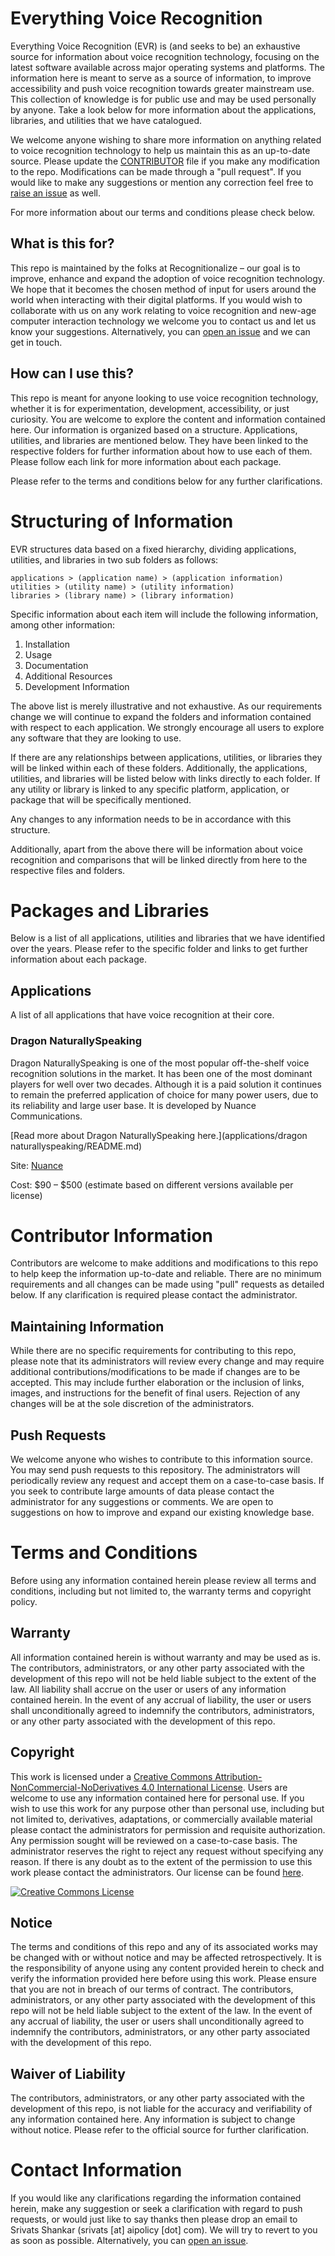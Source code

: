 # Everything Voice Recognition

Everything Voice Recognition (EVR) is (and seeks to be) an exhaustive source for information about voice recognition technology, focusing on the latest software available across major operating systems and platforms. The information here is meant to serve as a source of information, to improve accessibility and push voice recognition towards greater mainstream use. This collection of knowledge is for public use and may be used personally by anyone. Take a look below for more information about the applications, libraries, and utilities that we have catalogued.

We welcome anyone wishing to share more information on anything related to voice recognition technology to help us maintain this as an up-to-date source. Please update the [CONTRIBUTOR](CONTRIBUTOR) file if you make any modification to the repo. Modifications can be made through a "pull request". If you would like to make any suggestions or mention any correction feel free to [raise an issue](https://github.com/dustydingo/everything-voice-recognition/issues) as well.

For more information about our terms and conditions please check below.


## What is this for?

This repo is maintained by the folks at Recognitionalize – our goal is to improve, enhance and expand the adoption of voice recognition technology. We hope that it becomes the chosen method of input for users around the world when interacting with their digital platforms. If you would wish to collaborate with us on any work relating to voice recognition and new-age computer interaction technology we welcome you to contact us and let us know your suggestions. Alternatively, you can [open an issue](https://github.com/dustydingo/everything-voice-recognition/issues) and we can get in touch.

## How can I use this?

This repo is meant for anyone looking to use voice recognition technology, whether it is for experimentation, development, accessibility, or just curiosity. You are welcome to explore the content and information contained here. Our information is organized based on a structure. Applications, utilities, and libraries are mentioned below. They have been linked to the respective folders for further information about how to use each of them. Please follow each link for more information about each package.

Please refer to the terms and conditions below for any further clarifications.

# Structuring of Information
EVR structures data based on a fixed hierarchy, dividing applications, utilities, and libraries in two sub folders as follows:

```
applications > (application name) > (application information)
utilities > (utility name) > (utility information)
libraries > (library name) > (library information)
```

Specific information about each item will include the following information, among other information:
1. Installation
2. Usage
3. Documentation
4. Additional Resources
5. Development Information

The above list is merely illustrative and not exhaustive. As our requirements change we will continue to expand the folders and information contained with respect to each application. We strongly encourage all users to explore any software that they are looking to use.

If there are any relationships between applications, utilities, or libraries they will be linked within each of these folders. Additionally, the applications, utilities, and libraries will be listed below with links directly to each folder. If any utility or library is linked to any specific platform, application, or package that will be specifically mentioned.

Any changes to any information needs to be in accordance with this structure.

Additionally, apart from the above there will be information about voice recognition and comparisons that will be linked directly from here to the respective files and folders.

# Packages and Libraries
Below is a list of all applications, utilities and libraries that we have identified over the years. Please refer to the specific folder and links to get further information about each package.

## Applications
A list of all applications that have voice recognition at their core.

### Dragon NaturallySpeaking
Dragon NaturallySpeaking is one of the most popular off-the-shelf voice recognition solutions in the market. It has been one of the most dominant players for well over two decades. Although it is a paid solution it continues to remain the preferred application of choice for many power users, due to its reliability and large user base. It is developed by Nuance Communications.

[Read more about Dragon NaturallySpeaking here.](applications/dragon naturallyspeaking/README.md)

Site: [Nuance](https://www.nuance.com/dragon/support/dragon-naturallyspeaking.html)

Cost: $90 – $500 (estimate based on different versions available per license)

# Contributor Information

Contributors are welcome to make additions and modifications to this repo to help keep the information up-to-date and reliable. There are no minimum requirements and all changes can be made using "pull" requests as detailed below. If any clarification is required please contact the administrator.

## Maintaining Information

While there are no specific requirements for contributing to this repo, please note that its administrators will review every change and may require additional contributions/modifications to be made if changes are to be accepted. This may include further elaboration or the inclusion of links, images, and instructions for the benefit of final users. Rejection of any changes will be at the sole discretion of the administrators.

## Push Requests

We welcome anyone who wishes to contribute to this information source. You may send push requests to this repository. The administrators will periodically review any request and accept them on a case-to-case basis. If you seek to contribute large amounts of data please contact the administrator for any suggestions or comments. We are open to suggestions on how to improve and expand our existing knowledge base.

# Terms and Conditions

Before using any information contained herein please review all terms and conditions, including but not limited to, the warranty terms and copyright policy.

## Warranty

All information contained herein is without warranty and may be used as is. The contributors, administrators, or any other party associated with the development of this repo will not be held liable subject to the extent of the law. All liability shall accrue on the user or users of any information contained herein. In the event of any accrual of liability, the user or users shall unconditionally agreed to indemnify the contributors, administrators, or any other party associated with the development of this repo.

## Copyright

This work is licensed under a [Creative Commons Attribution-NonCommercial-NoDerivatives 4.0 International License](http://creativecommons.org/licenses/by-nc-nd/4.0). Users are welcome to use any information contained here for personal use. If you wish to use this work for any purpose other than personal use, including but not limited to, derivatives, adaptations, or commercially available material please contact the administrators for permission and requisite authorization. Any permission sought will be reviewed on a case-to-case basis. The administrator reserves the right to reject any request without specifying any reason. If there is any doubt as to the extent of the permission to use this work please contact the administrators.
Our license can be found [here](LICENSE).

<a rel="license" href="http://creativecommons.org/licenses/by-nc-nd/4.0/"><img alt="Creative Commons License" style="border-width:0" src="https://i.creativecommons.org/l/by-nc-nd/4.0/88x31.png" /></a><br />

## Notice

The terms and conditions of this repo and any of its associated works may be changed with or without notice and may be affected retrospectively. It is the responsibility of anyone using any content provided herein to check and verify the information provided here before using this work. Please ensure that you are not in breach of our terms of contract. The contributors, administrators, or any other party associated with the development of this repo will not be held liable subject to the extent of the law. In the event of any accrual of liability, the user or users shall unconditionally agreed to indemnify the contributors, administrators, or any other party associated with the development of this repo.

## Waiver of Liability
The contributors, administrators, or any other party associated with the development of this repo, is not liable for the accuracy and verifiability of any information contained here. Any information is subject to change without notice. Please refer to the official source for further clarification.

# Contact Information

If you would like any clarifications regarding the information contained herein, make any suggestion or seek a clarification with regard to push requests, or would just like to say thanks then please drop an email to Srivats Shankar (srivats [at] aipolicy [dot] com). We will try to revert to you as soon as possible. Alternatively, you can [open an issue](https://github.com/dustydingo/everything-voice-recognition/issues).
